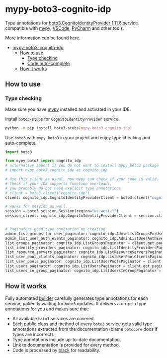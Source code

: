 # mypy-boto3-cognito-idp

Type annotations for
[boto3.CognitoIdentityProvider 1.11.6](https://boto3.amazonaws.com/v1/documentation/api/1.11.6/reference/services/cognito-idp.html#CognitoIdentityProvider) service
compatible with [mypy](https://github.com/python/mypy), [VSCode](https://code.visualstudio.com/),
[PyCharm](https://www.jetbrains.com/pycharm/) and other tools.

More information can be found [here](https://vemel.github.io/mypy_boto3/).

- [mypy-boto3-cognito-idp](#mypy-boto3-cognito-idp)
  - [How to use](#how-to-use)
    - [Type checking](#type-checking)
    - [Code auto-complete](#code-auto-complete)
  - [How it works](#how-it-works)

## How to use

### Type checking

Make sure you have [mypy](https://github.com/python/mypy) installed and activated in your IDE.

Install `boto3-stubs` for `CognitoIdentityProvider` service.

```bash
python -m pip install boto3-stubs[mypy-boto3-cognito-idp]
```

Use `boto3` with `mypy_boto3` in your project and enjoy type checking and auto-complete.

```python
import boto3

from mypy_boto3 import cognito_idp
# alternative import if you do not want to install mypy_boto3 package
# import mypy_boto3_cognito_idp as cognito_idp

# Use this client as usual, now mypy can check if your code is valid.
# Check if your IDE supports function overloads,
# you probably do not need explicit type annotations
# client = boto3.client("cognito-idp")
client: cognito_idp.CognitoIdentityProviderClient = boto3.client("cognito-idp")

# works for session as well
session = boto3.session.Session(region="us-west-1")
session_client: cognito_idp.CognitoIdentityProviderClient = session.client("cognito-idp")


# Paginators need type annotation on creation
admin_list_groups_for_user_paginator: cognito_idp.AdminListGroupsForUserPaginator = client.get_paginator("admin_list_groups_for_user")
admin_list_user_auth_events_paginator: cognito_idp.AdminListUserAuthEventsPaginator = client.get_paginator("admin_list_user_auth_events")
list_groups_paginator: cognito_idp.ListGroupsPaginator = client.get_paginator("list_groups")
list_identity_providers_paginator: cognito_idp.ListIdentityProvidersPaginator = client.get_paginator("list_identity_providers")
list_resource_servers_paginator: cognito_idp.ListResourceServersPaginator = client.get_paginator("list_resource_servers")
list_user_pool_clients_paginator: cognito_idp.ListUserPoolClientsPaginator = client.get_paginator("list_user_pool_clients")
list_user_pools_paginator: cognito_idp.ListUserPoolsPaginator = client.get_paginator("list_user_pools")
list_users_paginator: cognito_idp.ListUsersPaginator = client.get_paginator("list_users")
list_users_in_group_paginator: cognito_idp.ListUsersInGroupPaginator = client.get_paginator("list_users_in_group")
```

## How it works

Fully automated [builder](https://github.com/vemel/mypy_boto3) carefully generates
type annotations for each service, patiently waiting for `boto3` updates. It delivers
a drop-in type annotations for you and makes sure that:

- All available `boto3` services are covered.
- Each public class and method of every `boto3` service gets valid type annotations
  extracted from the documentation (blame `botocore` docs if types are incorrect).
- Type annotations include up-to-date documentation.
- Link to documentation is provided for every method.
- Code is processed by [black](https://github.com/psf/black) for readability.